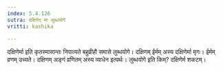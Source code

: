 ```yaml
---
index: 5.4.126
sutra: दक्षिणेर् मा लुब्धयोगे
vritti: kashika

---
```

दक्षिणेर्मा इति कृतस्मासान्तः निपात्यते बहुव्रीहौ समासे लुब्धयोगे। दक्षिणम् ईर्मम् अस्य दक्षिणेर्मा मृगः। ईर्मम् व्रणम् उच्यते। दक्षिणम् अङ्गं व्रणितम् अस्य व्याधेन इत्यर्थः। लुब्धयोगे इति किम्? दक्षिणेर्म शकटम्।
